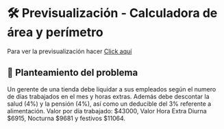 # 🛠️ Previsualización - Calculadora de área y perímetro

Para ver la previsualización hacer <a href="https://d4lion.github.io/Nodo_Aztro_Daniel_Martinez_Tamayo/prueba_7/reto_5/">Click aquí</a>

## 🧠 Planteamiento del problema

Un gerente de una tienda debe liquidar a sus empleados según el numero de días trabajados en el mes y horas extras. Además debe descontar la salud (4%) y la pensión (4%), así como un deducible del 3% referente a alimentación. Valor por día trabajado: $43000, Valor Hora Extra Diurna $6915, Nocturna $9681 y festivos $11064.
